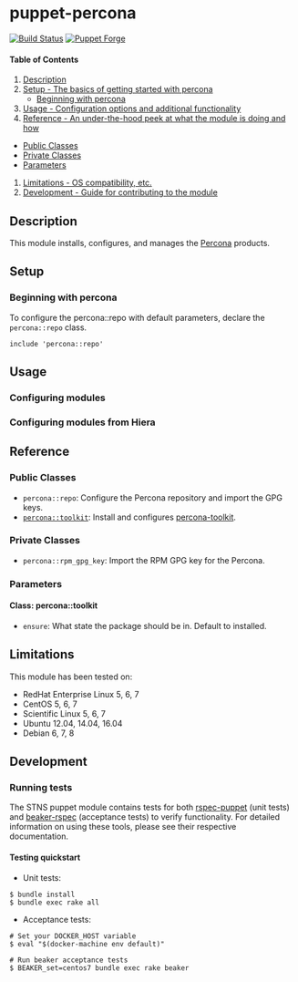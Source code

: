 # puppet-percona

[![Build Status](https://img.shields.io/travis/hfm/puppet-percona/master.svg?style=flat-square)](https://travis-ci.org/hfm/puppet-percona)
[![Puppet Forge](https://img.shields.io/puppetforge/v/hfm/percona.svg?style=flat-square)](https://forge.puppetlabs.com/hfm/percona)

#### Table of Contents

1. [Description](#description)
1. [Setup - The basics of getting started with percona](#setup)
    * [Beginning with percona](#beginning-with-percona)
1. [Usage - Configuration options and additional functionality](#usage)
1. [Reference - An under-the-hood peek at what the module is doing and how](#reference)
  - [Public Classes](#public-classes)
  - [Private Classes](#private-classes)
  - [Parameters](#parameters)
1. [Limitations - OS compatibility, etc.](#limitations)
1. [Development - Guide for contributing to the module](#development)

## Description

This module installs, configures, and manages the [Percona](https://www.percona.com) products.

## Setup

### Beginning with percona

To configure the percona::repo with default parameters, declare the `percona::repo` class.

```puppet
include 'percona::repo'
```

## Usage

### Configuring modules

### Configuring modules from Hiera

## Reference

### Public Classes

- `percona::repo`: Configure the Percona repository and import the GPG keys.
- [`percona::toolkit`](#class-perconatoolkit): Install and configures [percona-toolkit](https://www.percona.com/doc/percona-toolkit).

### Private Classes

- `percona::rpm_gpg_key`: Import the RPM GPG key for the Percona.

### Parameters

#### Class: percona::toolkit

- `ensure`: What state the package should be in. Default to installed.

## Limitations

This module has been tested on:

- RedHat Enterprise Linux 5, 6, 7
- CentOS 5, 6, 7
- Scientific Linux 5, 6, 7
- Ubuntu 12.04, 14.04, 16.04
- Debian 6, 7, 8

## Development

### Running tests

The STNS puppet module contains tests for both [rspec-puppet](http://rspec-puppet.com/) (unit tests) and [beaker-rspec](https://github.com/puppetlabs/beaker-rspec) (acceptance tests) to verify functionality. For detailed information on using these tools, please see their respective documentation.

#### Testing quickstart

- Unit tests:

```console
$ bundle install
$ bundle exec rake all
```

- Acceptance tests:

```console
# Set your DOCKER_HOST variable
$ eval "$(docker-machine env default)"

# Run beaker acceptance tests
$ BEAKER_set=centos7 bundle exec rake beaker
```

